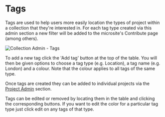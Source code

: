 # Tags

Tags are used to help users more easily location the types of project within a
collection that they're interested in. For each tag type created via this
admin section a new filter will be added to the microsite's Contribute
page (among others).

![Collection Admin - Tags](../assets/admin-collection-tags.png?raw=true)

To add a new tag click the 'Add tag' button at the top of the table. You
will then be given options to choose a tag type (e.g. Location), a tag name
(e.g. London) and a colour. Note that the colour applies to all tags of the
same type.

Once tags are created they can be added to individual projects via the
[Project Admin](admin/project.md) section.

Tags can be edited or removed by locating them in the table and clicking the
corresponding buttons. If you want to edit the color for a particular tag type
just click edit on any tags of that type.